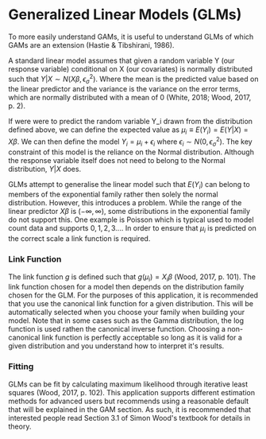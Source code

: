 # Generalized Linear Models (GLMs)

To more easily understand GAMs, it is useful to understand GLMs of which GAMs are an extension (Hastie & Tibshirani, 1986).

A standard linear model assumes that given a random variable Y (our response variable) conditional on X (our covariates) is normally distributed such that $Y|X \sim N(X \beta, \epsilon_\sigma^2)$. Where the mean is the predicted value based on the linear predictor and the variance is the variance on the error terms, which are normally distributed with a mean of 0 (White, 2018; Wood, 2017, p. 2).

If were were to predict the random variable Y_i drawn from the distribution defined above, we can define the expected value as $\mu_i \equiv E(Y_i) = E(Y|X) = X\beta$. We can then define the model $Y_i = \mu_i + \epsilon_i$ where $\epsilon_i \sim N(0, \epsilon_\sigma^2)$. The key constraint of this model is the reliance on the Normal distribution. Although the response variable itself does not need to belong to the Normal distribution, $Y|X$ does.

GLMs attempt to generalise the linear model such that $E(Y_i)$ can belong to members of the exponential family rather then solely the normal distribution. However, this introduces a problem. While the range of the linear predictor $X \beta$ is $(-\infty, \infty)$, some distributions in the exponential family do not support this. One example is Poisson which is typical used to model count data and supports $0,1,2,3...$. In order to ensure that $\mu_i$ is predicted on the correct scale a link function is required.


### Link Function

The link function $g$ is defined such that $g(\mu_i) = X_i\beta$ (Wood, 2017, p. 101). The link function chosen for a model then depends on the distribution family chosen for the GLM. For the purposes of this application, it is recommended that you use the canonical link function for a given distribution. This will be automatically selected when you choose your family when building your model. Note that in some cases such as the Gamma distribution, the log function is used rathen the canonical inverse function. Choosing a non-canonical link function is perfectly acceptable so long as it is valid for a given distribution and you understand how to interpret it's results.


### Fitting

GLMs can be fit by calculating maximum likelihood through iterative least squares (Wood, 2017, p. 102). This application supports different estimation methods for advanced users but recommends using a reasonable default that will be explained in the GAM section. As such, it is recommended that interested people read Section 3.1 of Simon Wood's textbook for details in theory.

